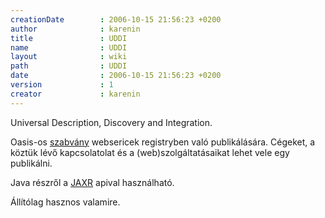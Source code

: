 ```yaml
---
creationDate        : 2006-10-15 21:56:23 +0200 
author              : karenin 
title               : UDDI 
name                : UDDI 
layout              : wiki 
path                : UDDI 
date                : 2006-10-15 21:56:23 +0200 
version             : 1 
creator             : karenin 
---
```

Universal Description, Discovery and Integration.

 Oasis-os [szabvány](http://www.oasis-open.org/specs/index.php#uddiv2) websericek registryben való publikálására. Cégeket, a köztük lévő kapcsolatolat és a (web)szolgáltatásaikat lehet vele egy publikálni.

Java részről a [JAXR](JAXR.html) apival használható.

Állítólag hasznos valamire.
